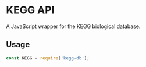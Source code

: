 # KEGG API

A JavaScript wrapper for the KEGG biological database.

## Usage

```javascript
const KEGG = require('kegg-db');
```

